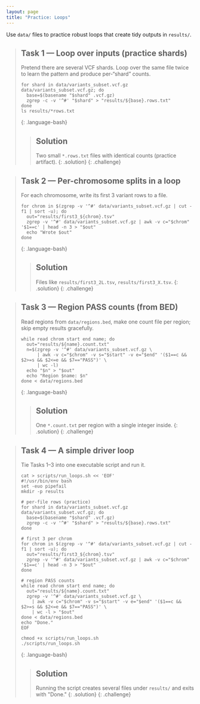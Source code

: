 ```yaml
---
layout: page
title: "Practice: Loops"
---
```


Use `data/` files to practice robust loops that create tidy outputs in `results/`.

> ## Task 1 — Loop over inputs (practice shards)
>
> Pretend there are several VCF shards. Loop over the same file twice to learn the pattern and produce per-“shard” counts.
>
> ~~~
> for shard in data/variants_subset.vcf.gz data/variants_subset.vcf.gz; do
>   base=$(basename "$shard" .vcf.gz)
>   zgrep -c -v '^#' "$shard" > "results/${base}.rows.txt"
> done
> ls results/*rows.txt
> ~~~
> {: .language-bash}
>
> > ## Solution
> > Two small `*.rows.txt` files with identical counts (practice artifact).
> {: .solution}
{: .challenge}

> ## Task 2 — Per-chromosome splits in a loop
>
> For each chromosome, write its first 3 variant rows to a file.
>
> ~~~
> for chrom in $(zgrep -v '^#' data/variants_subset.vcf.gz | cut -f1 | sort -u); do
>   out="results/first3_${chrom}.tsv"
>   zgrep -v '^#' data/variants_subset.vcf.gz | awk -v c="$chrom" '$1==c' | head -n 3 > "$out"
>   echo "Wrote $out"
> done
> ~~~
> {: .language-bash}
>
> > ## Solution
> > Files like `results/first3_2L.tsv`, `results/first3_X.tsv`.
> {: .solution}
{: .challenge}

> ## Task 3 — Region PASS counts (from BED)
>
> Read regions from `data/regions.bed`, make one count file per region; skip empty results gracefully.
>
> ~~~
> while read chrom start end name; do
>   out="results/${name}.count.txt"
>   n=$(zgrep -v '^#' data/variants_subset.vcf.gz \
>       | awk -v c="$chrom" -v s="$start" -v e="$end" '($1==c && $2>=s && $2<=e && $7=="PASS")' \
>       | wc -l)
>   echo "$n" > "$out"
>   echo "Region $name: $n"
> done < data/regions.bed
> ~~~
> {: .language-bash}
>
> > ## Solution
> > One `*.count.txt` per region with a single integer inside.
> {: .solution}
{: .challenge}

> ## Task 4 — A simple driver loop
>
> Tie Tasks 1–3 into one executable script and run it.
>
> ~~~
> cat > scripts/run_loops.sh << 'EOF'
> #!/usr/bin/env bash
> set -euo pipefail
> mkdir -p results
> 
> # per-file rows (practice)
> for shard in data/variants_subset.vcf.gz data/variants_subset.vcf.gz; do
>   base=$(basename "$shard" .vcf.gz)
>   zgrep -c -v '^#' "$shard" > "results/${base}.rows.txt"
> done
> 
> # first 3 per chrom
> for chrom in $(zgrep -v '^#' data/variants_subset.vcf.gz | cut -f1 | sort -u); do
>   out="results/first3_${chrom}.tsv"
>   zgrep -v '^#' data/variants_subset.vcf.gz | awk -v c="$chrom" '$1==c' | head -n 3 > "$out"
> done
> 
> # region PASS counts
> while read chrom start end name; do
>   out="results/${name}.count.txt"
>   zgrep -v '^#' data/variants_subset.vcf.gz \
>     | awk -v c="$chrom" -v s="$start" -v e="$end" '($1==c && $2>=s && $2<=e && $7=="PASS")' \
>     | wc -l > "$out"
> done < data/regions.bed
> echo "Done."
> EOF
> 
> chmod +x scripts/run_loops.sh
> ./scripts/run_loops.sh
> ~~~
> {: .language-bash}
>
> > ## Solution
> > Running the script creates several files under `results/` and exits with "Done."
> {: .solution}
{: .challenge}
